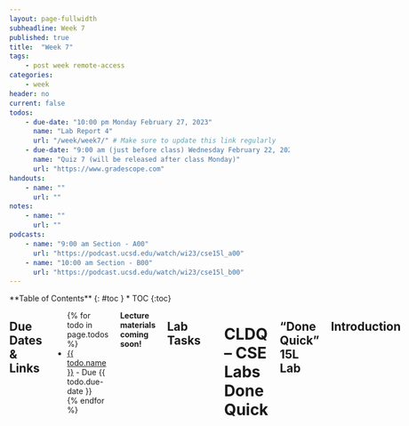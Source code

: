 ```yaml
---
layout: page-fullwidth
subheadline: Week 7
published: true
title:  "Week 7"
tags:
    - post week remote-access
categories:
    - week
header: no
current: false
todos:
    - due-date: "10:00 pm Monday February 27, 2023"
      name: "Lab Report 4"
      url: "/week/week7/" # Make sure to update this link regularly
    - due-date: "9:00 am (just before class) Wednesday February 22, 2023"
      name: "Quiz 7 (will be released after class Monday)"
      url: "https://www.gradescope.com"
handouts:
    - name: ""
      url: ""
notes:
    - name: ""
      url: ""
podcasts:
    - name: "9:00 am Section - A00"
      url: "https://podcast.ucsd.edu/watch/wi23/cse15l_a00"
    - name: "10:00 am Section - B00"
      url: "https://podcast.ucsd.edu/watch/wi23/cse15l_b00"
---
```


<div class="row">
<div class="medium-4 medium-push-8 columns" markdown="1">
<div class="panel radius fixed-toc"  data-options="sticky_on:large" markdown="1">
**Table of Contents**
{: #toc }
*  TOC
{:toc}
</div>
</div><!-- /.medium-4.columns -->

<div class="medium-8 medium-pull-4 columns" markdown="1">

## Due Dates & Links

<ul>
{% for todo in page.todos %}
<li><a href="{{ todo.url }}">{{ todo.name }}</a> - Due {{ todo.due-date }}</li>
{% endfor %}
</ul>

**Lecture materials coming soon!**
<!-- ## Lecture Materials
<ul>
{% for handout in page.handouts %}
<li><a href="{{handout.url}}">{{handout.name}}</a></li>
{% endfor %}
</ul>

### In-class notes
{% for note in page.notes %}
<a href="{{ note.url }}">{{ note.name }}</a>
<iframe src="{{ note.url }}/preview" width="640" height="480" allow="autoplay"></iframe>
{% endfor %}

### Links to Podcast
**Note:** Links will require you to log in as a UCSD student
<ul>
{% for link in page.podcasts %} 
<li><a href="{{link.url}}">{{link.name}}</a></li>
{% endfor %}
</ul>

## Lab Tasks -->

## Lab Tasks 

---

# CLDQ – CSE Labs Done Quick
## “Done Quick” 15L Lab

## Introduction
---
There are many things we can do to speed up working with the command line, making it more efficient and easy to use. In this lab, you’re going to learn how to customize your settings to make your life as easy as possible. Then, you will compete in small teams against your peers to see who can accomplish the given command line tasks most efficiently - and maybe pick up some winners’ tricks along the way.

## Challenge Tasks
---
These are the tasks you will be timing yourself on. As setup, Make a fork of <insert repo here> on your Github account, so it starts as an exact copy of our repository. Before timing yourself again, make sure to delete and re-fork the repository so you’re starting from a clean state.

1. Log into ieng6
2. Fork and then clone the repository from your Github account
3. Run the tests, demonstrating that they fail
4. Edit the code file to fix the failing test
5. Run the tests, demonstrating that they now succeed
6. Commit and push the resulting change to your Github account

## xBaseline
---
Before you potentially race against others, you are going to see how much you can improve your own time. So, before you make any changes, take a baseline measurement of performing the tasks above by timing yourself (on your phone, or in a browser). 

**Write down in notes:** What was your baseline time? Did your lab partner have a faster baseline than you? If so, do they have any tips to help you get started on boosting your efficiency?

## Speed Up
---
Now, you will explore various ways that you can speed up your work. Try all the steps below, and find out what works best (and what doesn’t work) for you!

### Generating SSH Keys for ieng6
---
- In your local terminal, run `ssh-keygen`
- Keep entering `<Enter>` until you see your key's randomart image.
  - Note the path where the public key is saved (underlined below). 
  - ![Image](../../images/ssh_keygen.png)
- Now, log into your remote course specific account
- Type `mkdir .ssh` to the terminal
- Logout of your remote account
- Now, we want to copy the public SSH key you created onto your remote account, specifically inside the `.ssh` directory you just created.
- Scroll up a bit to where you were creating the SSH key, find the line where it says: `Your public key has been saved in: <path to your public SSH key>`, copy the path.
- Next, type `scp <path to your public SSH key> cs15lwi23__@ieng6.ucsd.edu:~/.ssh/authorized_keys`
  - Enter password when prompted
- Try log onto your remote account again, you shouldn’t be prompted for a password anymore

### Generating SSH Keys for GitHub
---
You can access and write data in repositories on GitHub.com using SSH. When you connect via SSH, you authenticate using a private key file on your local machine, which in our case will be the ieng6 machine. 

Create a private SSH key file in ieng6:
- Login to ieng6 using your account credentials
- Run the command: `$ ssh-keygen`
- When asked to save the key, press ‘Enter’ to save to - the default location.
- When prompted for a paraphrase, press ‘Enter’ to save - without a password.

Adding a new SSH key to your account:
- Copy the SSH public key generated above to your clipboard using cat like below:
  - `$ cat <path of your ssh key .pub file>`
- Open your github account on the browser.
- In the upper right corner, click on your profile photo, then click **Settings**.
- In the “Access” section of the sidebar, click **SSH and GPG keys**.
- Click **New SSH key** or **Add SSH key** under the “SSH keys” section.
- Add a “Title” to your key (ex: <Your Name>’s ieng6 machine).
- Select the “Key Type” to be an Authentication Key
- Copy your public key from the output of the cat command and paste it into the “Key” field
- Click **Add SSH key**.
- If prompted, confirm access to your account on Github.

Go back to the ieng6 terminal and:	
- Run the following command to add Github.com as a recognized host: 
  - `$ ssh-keyscan -t rsa github.com >> ~/.ssh/known_hosts`
- Check your connection by running the following command: 
  - `$ ssh -T git@github.com`

Now we have an SSH key which can be used to authenticate to GitHub! Clone the repository for this lab ***using the command line*** with the following command: 
  - `$ git clone git@github.com:ucsd-cse15l-w23/lab7.git `
    - You might notice the URL we used to clone looks different from the ones we've used so far! This is because since we have set up an SSH key, we need to use the URL specified for SSH rather than HTTPS! (Make sure the SSH tab is checked as seen below.)
    - ![Image](../../images/clone_with_ssh.png)

If the SSH key setup was completed correctly, the repository should now clone successfully!

### Git Configuration
---
### Auto Completion

1. Using Bash History (up/down arrows)
    - You can use the “up” and “down” arrows to go through the history of commands you have executed, it makes executing the same command much easier!

2. Using Tab
    - You can use the Tab key to speed up typing commands in the command line in the following ways:
      - Start typing the first few letters of a command (or part of a command, like a file name). Pressing tab once will autofill the rest of the line up to the point where there are multiple potential possibilities. If you press tab a second time, it will show you all of the possibilities for what it could autocomplete to. 

3. Keyboard Shortcuts
    - More details at: https://www.redhat.com/sysadmin/shortcuts-command-line-navigation
    - Have you had a time where you mistyped one of the commands and had to backspace all the way back to fix the problem? There’s a better way!
      - Ctrl-U deletes everything from the current cursor position to the beginning of the line
      - Ctrl-K deletes everything from the current cursor position to the end of the line
      - Ctrl-A goes back to the beginning of the line
      - Ctrl-E goes to the end of the line
      - Ctrl-W deletes the last word
      - Alt-Left/Alt-Right (Windows) or Option-Left/Option-Right (Mac) to move by word
      - Click the “left” or “right” arrow to go to the left/right end of any selection!

4. Quick Copy/Paste
    - Use these keyboard shortcuts to highlight text quicker:
      - Double click – selects an entire word
      - Triple click - selects an entire paragraph
      - `Alt+Shift-Left/Alt+Shift-Right` (Windows) or `Option+Shift-Left/Option+Shift-Right` (Mac) -  select multiple words

    - On Mac: 
      - `Ctrl-C` to copy
      - `Ctrl-V` to paste

    - On Windows: 
      - `Ctrl-C` to copy
      - `Ctrl-V` to paste
      - Right click to paste in Windows terminal

## New PR!
--- 
Now that you’re all set with your preferences, time yourself again doing the same tasks.

**Write down in notes:** How much were you able to improve from your baseline?

## The Tournament
---
Now, it’s time to race your peers in small groups! By the end of lab, only one lab group will come out on top.

![Image](../../images/tournament_hierarchy.jpg)

### Find Your Group's Champion
---
*Within* your group, anyone who wants to be a contestant in the CLDQ championship should have an initial race.

Have someone start a timer and say “go” (make sure you have a fresh fork, etc, before starting!)

Whoever goes fastest in your group will be the representative of your group in the Aisle stage.

There are 20 total minutes for this stage. After you select the representative, the *whole group* should work together to think of ways to speed up their process. All members should help the representative to prepare for the competition. Look at their preferences, and make any suggestions that you think could speed them up even more (make sure to have them try, first). 

**Write down in notes:** Who was the representative of your team to compete in the first round? Did you make any last minute changes to their settings before the race?

### Aisle Round
---
Your tutor will give you the signal to start the clock! Race against the lab group next to you, or if your group has a bye, go watch another race and see if you can pick up anything your team could use in the next round.

Then, after you have the winner, the *whole aisle* should work together to suggest improvements for the final round

### Final Race
---
Once again, you have **10 minutes** to make your choice for your representative to compete in the final race, and make any final adjustments to your strategy.

Then, wait for the tutor to start the clock!

### Reflect
---
What’s something you learned from one of the contestants outside of your group?
